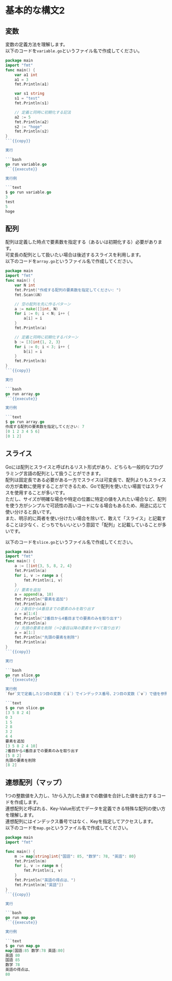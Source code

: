 # 基本的な構文2

## 変数

変数の定義方法を理解します。  
以下のコードを`variable.go`というファイル名で作成してください。

```go
package main
import "fmt"
func main() {
	var a1 int
	a1 = 3
	fmt.Println(a1)

	var s1 string
	s1 = "test"
	fmt.Println(s1)

	// 定義と同時に初期化する記法
	a2 := 5
	fmt.Println(a2)
	s2 := "hoge"
	fmt.Println(s2)
}
```{{copy}}

実行

```bash
go run variable.go
```{{execute}}

実行例

```text
$ go run variable.go
3
test
5
hoge
```

## 配列

配列は定義した時点で要素数を指定する（あるいは初期化する）必要があります。  
可変長の配列として扱いたい場合は後述するスライスを利用します。  
以下のコードを`array.go`というファイル名で作成してください。

```go
package main
import "fmt"
func main() {
	var N int
	fmt.Print("作成する配列の要素数を指定してください: ")
	fmt.Scan(&N)

	// 空の配列を先に作るパターン
	a := make([]int, N)
	for i := 0; i < N; i++ {
		a[i] = i
	}
	fmt.Println(a)

	// 定義と同時に初期化するパターン
	b := [3]int{1, 2, 3}
	for i := 0; i < 3; i++ {
		b[i] = i
	}
	fmt.Println(b)
}
```{{copy}}

実行

```bash
go run array.go
```{{execute}}

実行例

```text
$ go run array.go
作成する配列の要素数を指定してください: 7
[0 1 2 3 4 5 6]
[0 1 2]
```

## スライス

Goには配列とスライスと呼ばれるリスト形式があり、どちらも一般的なプログラミング言語の配列として扱うことができます。  
配列は固定長である必要がある一方でスライスは可変長で、配列よりもスライスの方が柔軟に使用することができるため、Goで配列を使いたい場面ではスライスを使用することが多いです。  
ただし、サイズが明確な場合や特定の位置に特定の値を入れたい場合など、配列を使う方がシンプルで可読性の高いコードになる場合もあるため、用途に応じて使い分けると良いです。  
また、明示的に両者を使い分けたい場合を除いて、敢えて「スライス」と記載することは少なく、どっちでもいいという意図で「配列」と記載していることが多いです。

以下のコードを`slice.go`というファイル名で作成してください。

```go
package main
import "fmt"
func main() {
	a := []int{3, 5, 8, 2, 4}
	fmt.Println(a)
	for i, v := range a {
		fmt.Println(i, v)
	}
	// 要素を追加
	a = append(a, 10)
	fmt.Println("要素を追加")
	fmt.Println(a)
	// 2番目から4番目までの要素のみを取り出す
	a = a[1:4]
	fmt.Println("2番目から4番目までの要素のみを取り出す")
	fmt.Println(a)
	// 先頭の要素を削除（＝2番目以降の要素をすべて取り出す）
	a = a[1:]
	fmt.Println("先頭の要素を削除")
	fmt.Println(a)
}
```{{copy}}

実行

```bash
go run slice.go
```{{execute}}

実行例  
`for`文で定義した1つ目の変数（`i`）でインデックス番号、2つ目の変数（`v`）で値を参照できます。

```text
$ go run slice.go
[3 5 8 2 4]
0 3
1 5
2 8
3 2
4 4
要素を追加
[3 5 8 2 4 10]
2番目から4番目までの要素のみを取り出す
[5 8 2]
先頭の要素を削除
[8 2]
```

## 連想配列（マップ）

1つの整数値を入力し、1から入力した値までの数値を合計した値を出力するコードを作成します。  
連想配列と呼ばれる、Key-Value形式でデータを定義できる特殊な配列の使い方を理解します。  
連想配列にはインデックス番号ではなく、Keyを指定してアクセスします。  
以下のコードを`map.go`というファイル名で作成してください。

```go
package main
import "fmt"

func main() {
	m := map[string]int{"国語": 85, "数学": 78, "英語": 80}
	fmt.Println(m)
	for i, v := range m {
		fmt.Println(i, v)
	}
	fmt.Println("英語の得点は、")
	fmt.Println(m["英語"])
}
```{{copy}}

実行

```bash
go run map.go
```{{execute}}

実行例

```text
$ go run map.go
map[国語:85 数学:78 英語:80]
英語 80
国語 85
数学 78
英語の得点は、
80
```
